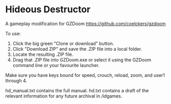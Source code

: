 # Hideous Destructor
A gameplay modification for GZDoom https://github.com/coelckers/gzdoom

To use:
1. Click the big green "Clone or download" button.
2. Click "Download ZIP" and save the .ZIP file into a local folder.
3. Locate the resulting .ZIP file.
4. Drag that .ZIP file into GZDoom.exe or select it using the GZDoom command line or your favourite launcher.

Make sure you have keys bound for speed, crouch, reload, zoom, and user1 through 4.

hd_manual.txt contains the full manual.
hd.txt contains a draft of the relevant information for any future archival in /idgames.
